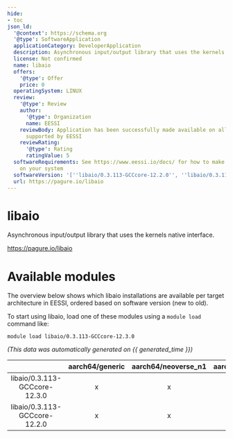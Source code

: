 ```yaml
---
hide:
- toc
json_ld:
  '@context': https://schema.org
  '@type': SoftwareApplication
  applicationCategory: DeveloperApplication
  description: Asynchronous input/output library that uses the kernels native interface.
  license: Not confirmed
  name: libaio
  offers:
    '@type': Offer
    price: 0
  operatingSystem: LINUX
  review:
    '@type': Review
    author:
      '@type': Organization
      name: EESSI
    reviewBody: Application has been successfully made available on all architectures
      supported by EESSI
    reviewRating:
      '@type': Rating
      ratingValue: 5
  softwareRequirements: See https://www.eessi.io/docs/ for how to make EESSI available
    on your system
  softwareVersion: '[''libaio/0.3.113-GCCcore-12.2.0'', ''libaio/0.3.113-GCCcore-12.3.0'']'
  url: https://pagure.io/libaio
---
```


libaio
======


Asynchronous input/output library that uses the kernels native interface.

https://pagure.io/libaio
# Available modules


The overview below shows which libaio installations are available per target architecture in EESSI, ordered based on software version (new to old).

To start using libaio, load one of these modules using a `module load` command like:

```shell
module load libaio/0.3.113-GCCcore-12.3.0
```

*(This data was automatically generated on {{ generated_time }})*  

| |aarch64/generic|aarch64/neoverse_n1|aarch64/neoverse_v1|x86_64/generic|x86_64/amd/zen2|x86_64/amd/zen3|x86_64/amd/zen4|x86_64/intel/haswell|x86_64/intel/sapphirerapids|x86_64/intel/skylake_avx512|
| :---: | :---: | :---: | :---: | :---: | :---: | :---: | :---: | :---: | :---: | :---: |
|libaio/0.3.113-GCCcore-12.3.0|x|x|x|x|x|x|x|x|x|x|
|libaio/0.3.113-GCCcore-12.2.0|x|x|x|x|x|x|x|x|x|x|
